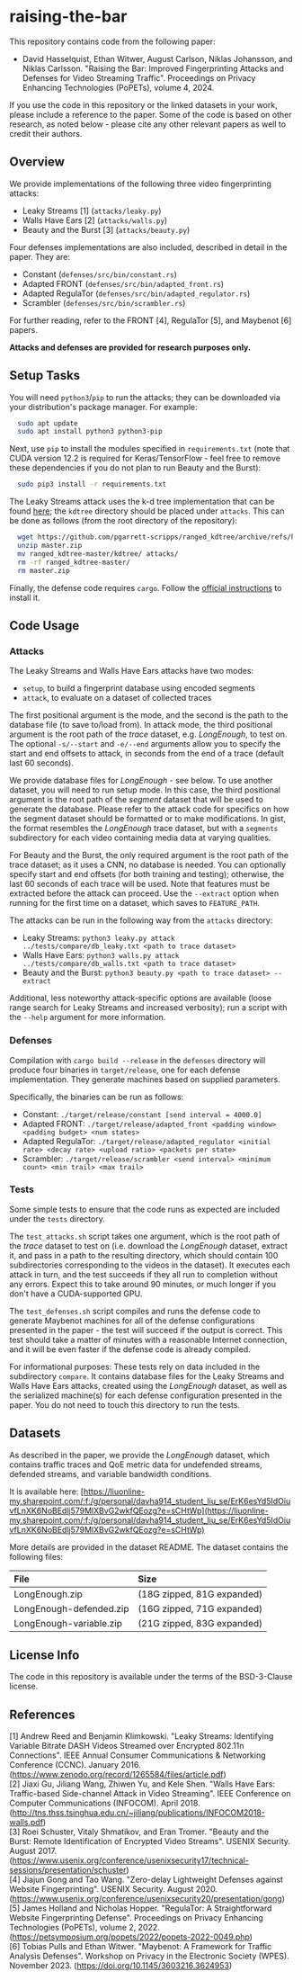 # raising-the-bar

This repository contains code from the following paper:
 - David Hasselquist, Ethan Witwer, August Carlson, Niklas Johansson, and Niklas Carlsson. "Raising the Bar: Improved Fingerprinting Attacks and Defenses for Video Streaming Traffic". Proceedings on Privacy Enhancing Technologies (PoPETs), volume 4, 2024.

If you use the code in this repository or the linked datasets in your work, please include a reference to the paper.
Some of the code is based on other research, as noted below - please cite any other relevant papers as well to credit their authors.

## Overview

We provide implementations of the following three video fingerprinting attacks:
 - Leaky Streams [1] (`attacks/leaky.py`)
 - Walls Have Ears [2] (`attacks/walls.py`)
 - Beauty and the Burst [3] (`attacks/beauty.py`)

Four defenses implementations are also included, described in detail in the paper. They are:
 - Constant (`defenses/src/bin/constant.rs`)
 - Adapted FRONT (`defenses/src/bin/adapted_front.rs`)
 - Adapted RegulaTor (`defenses/src/bin/adapted_regulator.rs`)
 - Scrambler (`defenses/src/bin/scrambler.rs`)

For further reading, refer to the FRONT [4], RegulaTor [5], and Maybenot [6] papers.

**Attacks and defenses are provided for research purposes only.**

## Setup Tasks

You will need `python3`/`pip` to run the attacks; they can be downloaded via your distribution's package manager. For example:

```bash
  sudo apt update
  sudo apt install python3 python3-pip
```

Next, use `pip` to install the modules specified in `requirements.txt` (note that CUDA version 12.2 is required for Keras/TensorFlow - feel free to remove these dependencies if you do not plan to run Beauty and the Burst):

```bash
  sudo pip3 install -r requirements.txt
```

The Leaky Streams attack uses the k-d tree implementation that can be found [here](https://github.com/pgarrett-scripps/ranged_kdtree); the `kdtree` directory should be placed under `attacks`. This can be done as follows (from the root directory of the repository):

```bash
  wget https://github.com/pgarrett-scripps/ranged_kdtree/archive/refs/heads/master.zip
  unzip master.zip
  mv ranged_kdtree-master/kdtree/ attacks/
  rm -rf ranged_kdtree-master/
  rm master.zip
```

Finally, the defense code requires `cargo`. Follow the [official instructions](https://doc.rust-lang.org/cargo/getting-started/installation.html) to install it.

## Code Usage

### Attacks

The Leaky Streams and Walls Have Ears attacks have two modes:
 - `setup`, to build a fingerprint database using encoded segments
 - `attack`, to evaluate on a dataset of collected traces

The first positional argument is the mode, and the second is the path to the database file (to save to/load from). In attack mode, the third positional argument is the root path of the _trace_ dataset, e.g. _LongEnough_, to test on. The optional `-s/--start` and `-e/--end` arguments allow you to specify the start and end offsets to attack, in seconds from the end of a trace (default last 60 seconds).

We provide database files for _LongEnough_ - see below. To use another dataset, you will need to run setup mode. In this case, the third positional argument is the root path of the _segment_ dataset that will be used to generate the database. Please refer to the attack code for specifics on how the segment dataset should be formatted or to make modifications. In gist, the format resembles the _LongEnough_ trace dataset, but with a `segments` subdirectory for each video containing media data at varying qualities.

For Beauty and the Burst, the only required argument is the root path of the trace dataset; as it uses a CNN, no database is needed. You can optionally specify start and end offsets (for both training and testing); otherwise, the last 60 seconds of each trace will be used.
Note that features must be extracted before the attack can proceed. Use the `--extract` option when running for the first time on a dataset, which saves to `FEATURE_PATH`.

The attacks can be run in the following way from the `attacks` directory:
 - Leaky Streams: `python3 leaky.py attack ../tests/compare/db_leaky.txt <path to trace dataset>`
 - Walls Have Ears: `python3 walls.py attack ../tests/compare/db_walls.txt <path to trace dataset>`
 - Beauty and the Burst: `python3 beauty.py <path to trace dataset> --extract`

Additional, less noteworthy attack-specific options are available (loose range search for Leaky Streams and increased verbosity); run a script with the `--help` argument for more information.

### Defenses

Compilation with `cargo build --release` in the `defenses` directory will produce four binaries in `target/release`, one for each defense implementation. They generate machines based on supplied parameters.

Specifically, the binaries can be run as follows:
 - Constant: `./target/release/constant [send interval = 4000.0]`
 - Adapted FRONT: `./target/release/adapted_front <padding window> <padding budget> <num states>`
 - Adapted RegulaTor: `./target/release/adapted_regulator <initial rate> <decay rate> <upload ratio> <packets per state>`
 - Scrambler: `./target/release/scrambler <send interval> <minimum count> <min trail> <max trail>`

### Tests

Some simple tests to ensure that the code runs as expected are included under the `tests` directory.

The `test_attacks.sh` script takes one argument, which is the root path of the _trace_ dataset to test on (i.e. download the _LongEnough_ dataset, extract it, and pass in a path to the resulting directory, which should contain 100 subdirectories corresponding to the videos in the dataset).
It executes each attack in turn, and the test succeeds if they all run to completion without any errors. Expect this to take around 90 minutes, or much longer if you don't have a CUDA-supported GPU.

The `test_defenses.sh` script compiles and runs the defense code to generate Maybenot machines for all of the defense configurations presented in the paper - the test will succeed if the output is correct. This test should take a matter of minutes with a reasonable Internet connection, and it will be even faster if the defense code is already compiled.

For informational purposes: These tests rely on data included in the subdirectory `compare`. It contains database files for the Leaky
Streams and Walls Have Ears attacks, created using the _LongEnough_ dataset, as well as the serialized machine(s)
for each defense configuration presented in the paper. You do not need to touch this directory to run the tests.

## Datasets

As described in the paper, we provide the _LongEnough_ dataset, which contains traffic traces and QoE metric data for undefended streams, defended streams, and variable bandwidth conditions.

It is available here: [https://liuonline-my.sharepoint.com/:f:/g/personal/davha914_student_liu_se/ErK6esYd5IdOiuvfLnXK6NoBEdlj579MlXBvG2wkfQEozg?e=sCHtWp](https://liuonline-my.sharepoint.com/:f:/g/personal/davha914_student_liu_se/ErK6esYd5IdOiuvfLnXK6NoBEdlj579MlXBvG2wkfQEozg?e=sCHtWp)

More details are provided in the dataset README. The dataset contains the following files:

| File                    | Size                       |
| :---------------------- | :------------------------- |
| LongEnough.zip							   | (18G zipped, 81G expanded) |
| LongEnough-defended.zip	|	(16G zipped, 71G expanded) |
| LongEnough-variable.zip	|	(21G zipped, 83G expanded) |

## License Info

The code in this repository is available under the terms of the BSD-3-Clause license.

## References
 [1] Andrew Reed and Benjamin Klimkowski. "Leaky Streams: Identifying Variable Bitrate DASH Videos Streamed over Encrypted 802.11n Connections". IEEE Annual Consumer Communications & Networking Conference (CCNC). January 2016. (https://www.zenodo.org/record/1265584/files/article.pdf)  
 [2] Jiaxi Gu, Jiliang Wang, Zhiwen Yu, and Kele Shen. "Walls Have Ears: Traffic-based Side-channel Attack in Video Streaming". IEEE Conference on Computer Communications (INFOCOM). April 2018. (http://tns.thss.tsinghua.edu.cn/~jiliang/publications/INFOCOM2018-walls.pdf)  
 [3] Roei Schuster, Vitaly Shmatikov, and Eran Tromer. "Beauty and the Burst: Remote Identification of Encrypted Video Streams". USENIX Security. August 2017. (https://www.usenix.org/conference/usenixsecurity17/technical-sessions/presentation/schuster)  
 [4] Jiajun Gong and Tao Wang. "Zero-delay Lightweight Defenses against Website Fingerprinting". USENIX Security. August 2020. (https://www.usenix.org/conference/usenixsecurity20/presentation/gong)  
 [5] James Holland and Nicholas Hopper. "RegulaTor: A Straightforward Website Fingerprinting Defense". Proceedings on Privacy Enhancing Technologies (PoPETs), volume 2, 2022. (https://petsymposium.org/popets/2022/popets-2022-0049.php)  
 [6] Tobias Pulls and Ethan Witwer. "Maybenot: A Framework for Traffic Analysis Defenses". Workshop on Privacy in the Electronic Society (WPES). November 2023. (https://doi.org/10.1145/3603216.3624953)
 
